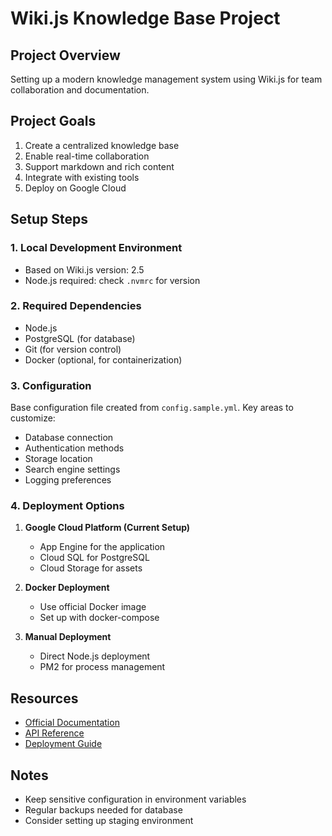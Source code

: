 # Wiki.js Knowledge Base Project

## Project Overview
Setting up a modern knowledge management system using Wiki.js for team collaboration and documentation.

## Project Goals
1. Create a centralized knowledge base
2. Enable real-time collaboration
3. Support markdown and rich content
4. Integrate with existing tools
5. Deploy on Google Cloud

## Setup Steps

### 1. Local Development Environment
- Based on Wiki.js version: 2.5
- Node.js required: check `.nvmrc` for version

### 2. Required Dependencies
- Node.js
- PostgreSQL (for database)
- Git (for version control)
- Docker (optional, for containerization)

### 3. Configuration
Base configuration file created from `config.sample.yml`. Key areas to customize:
- Database connection
- Authentication methods
- Storage location
- Search engine settings
- Logging preferences

### 4. Deployment Options
1. **Google Cloud Platform (Current Setup)**
   - App Engine for the application
   - Cloud SQL for PostgreSQL
   - Cloud Storage for assets
   
2. **Docker Deployment**
   - Use official Docker image
   - Set up with docker-compose
   
3. **Manual Deployment**
   - Direct Node.js deployment
   - PM2 for process management

## Resources
- [Official Documentation](https://docs.requarks.io/)
- [API Reference](https://docs.requarks.io/api)
- [Deployment Guide](https://docs.requarks.io/install)

## Notes
- Keep sensitive configuration in environment variables
- Regular backups needed for database
- Consider setting up staging environment
